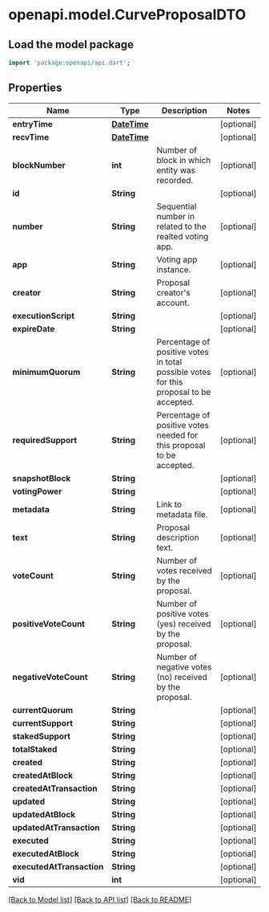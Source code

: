 # openapi.model.CurveProposalDTO

## Load the model package
```dart
import 'package:openapi/api.dart';
```

## Properties
Name | Type | Description | Notes
------------ | ------------- | ------------- | -------------
**entryTime** | [**DateTime**](DateTime.md) |  | [optional] 
**recvTime** | [**DateTime**](DateTime.md) |  | [optional] 
**blockNumber** | **int** | Number of block in which entity was recorded. | [optional] 
**id** | **String** |  | [optional] 
**number** | **String** | Sequential number in related to the realted voting app. | [optional] 
**app** | **String** | Voting app instance. | [optional] 
**creator** | **String** | Proposal creator's account. | [optional] 
**executionScript** | **String** |  | [optional] 
**expireDate** | **String** |  | [optional] 
**minimumQuorum** | **String** | Percentage of positive votes in total possible votes for this proposal to be accepted. | [optional] 
**requiredSupport** | **String** | Percentage of positive votes needed for this proposal to be accepted. | [optional] 
**snapshotBlock** | **String** |  | [optional] 
**votingPower** | **String** |  | [optional] 
**metadata** | **String** | Link to metadata file. | [optional] 
**text** | **String** | Proposal description text. | [optional] 
**voteCount** | **String** | Number of votes received by the proposal. | [optional] 
**positiveVoteCount** | **String** | Number of positive votes (yes) received by the proposal. | [optional] 
**negativeVoteCount** | **String** | Number of negative votes (no) received by the proposal. | [optional] 
**currentQuorum** | **String** |  | [optional] 
**currentSupport** | **String** |  | [optional] 
**stakedSupport** | **String** |  | [optional] 
**totalStaked** | **String** |  | [optional] 
**created** | **String** |  | [optional] 
**createdAtBlock** | **String** |  | [optional] 
**createdAtTransaction** | **String** |  | [optional] 
**updated** | **String** |  | [optional] 
**updatedAtBlock** | **String** |  | [optional] 
**updatedAtTransaction** | **String** |  | [optional] 
**executed** | **String** |  | [optional] 
**executedAtBlock** | **String** |  | [optional] 
**executedAtTransaction** | **String** |  | [optional] 
**vid** | **int** |  | [optional] 

[[Back to Model list]](../README.md#documentation-for-models) [[Back to API list]](../README.md#documentation-for-api-endpoints) [[Back to README]](../README.md)


